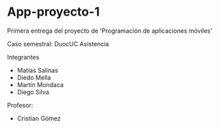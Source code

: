# App-proyecto-1

Primera entrega del proyecto de 'Programación de aplicaciones móviles'

Caso semestral: DuocUC Asistencia

Integrantes
 - Matías Salinas
 - Diedo Mella
 - Martín Mondaca
 - Diego Silva

Profesor:
 - Cristian Gómez
